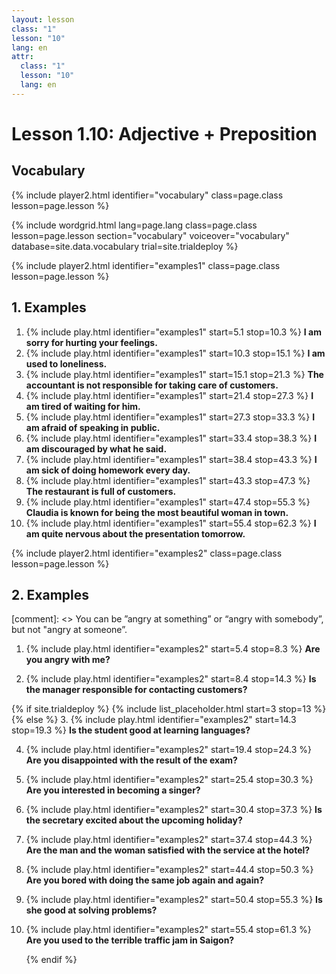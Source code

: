 ```yaml
---
layout: lesson
class: "1"
lesson: "10"
lang: en
attr:
  class: "1"
  lesson: "10"
  lang: en
---
```



# Lesson 1.10: Adjective + Preposition 


## Vocabulary 
{% include player2.html identifier="vocabulary" class=page.class lesson=page.lesson %}

{% include wordgrid.html lang=page.lang
		class=page.class 
		lesson=page.lesson 
		section="vocabulary"
		voiceover="vocabulary"
		database=site.data.vocabulary 
		trial=site.trialdeploy %}


{% include player2.html identifier="examples1" class=page.class lesson=page.lesson %}

## 1. Examples

1. {% include play.html identifier="examples1" start=5.1 stop=10.3 %} __I am sorry for hurting your feelings.__   
2. {% include play.html identifier="examples1" start=10.3 stop=15.1 %} __I am used to loneliness.__   
3. {% include play.html identifier="examples1" start=15.1 stop=21.3 %} __The accountant is not responsible for taking care of customers.__   
4. {% include play.html identifier="examples1" start=21.4 stop=27.3 %} __I am tired of waiting for him.__   
5. {% include play.html identifier="examples1" start=27.3 stop=33.3 %} __I am afraid of speaking in public.__   
6. {% include play.html identifier="examples1" start=33.4 stop=38.3 %} __I am discouraged by what he said.__    
7. {% include play.html identifier="examples1" start=38.4 stop=43.3 %} __I am sick of doing homework every day.__   
8. {% include play.html identifier="examples1" start=43.3 stop=47.3 %} __The restaurant is full of customers.__   
9. {% include play.html identifier="examples1" start=47.4 stop=55.3 %} __Claudia is known for being the most beautiful woman in town.__   
10. {% include play.html identifier="examples1" start=55.4 stop=62.3 %} __I am quite nervous about the presentation tomorrow.__   


{% include player2.html identifier="examples2" class=page.class lesson=page.lesson %}
## 2. Examples 

[comment]: <> You can be ”angry at something” or “angry with somebody”, but not "angry at someone”.

1. {% include play.html identifier="examples2" start=5.4 stop=8.3 %} __Are you angry with me?__   
  
2. {% include play.html identifier="examples2" start=8.4 stop=14.3 %} __Is the manager responsible for contacting customers?__   

{% if site.trialdeploy %}
	{% include list_placeholder.html start=3 stop=13 %}
	{% else %}
3. {% include play.html identifier="examples2" start=14.3 stop=19.3 %} __Is the student good at learning languages?__   

4. {% include play.html identifier="examples2" start=19.4 stop=24.3 %} __Are you disappointed with the result of the exam?__   

5. {% include play.html identifier="examples2" start=25.4 stop=30.3 %} __Are you interested in becoming a singer?__   
   
6. {% include play.html identifier="examples2" start=30.4 stop=37.3 %} __Is the secretary excited about the upcoming holiday?__   

7. {% include play.html identifier="examples2" start=37.4 stop=44.3 %} __Are the man and the woman satisfied with the service at the hotel?__   

8. {% include play.html identifier="examples2" start=44.4 stop=50.3 %} __Are you bored with doing the same job again and again?__   

9. {% include play.html identifier="examples2" start=50.4 stop=55.3 %} __Is she good at solving problems?__   

10. {% include play.html identifier="examples2" start=55.4 stop=61.3 %} __Are you used to the terrible traffic jam in Saigon?__   

	{% endif %}